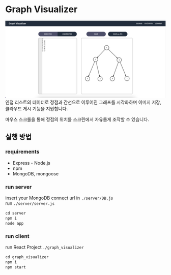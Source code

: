 # Graph Visualizer

![sample](images/sampleImage.png)
인접 리스트의 데이터로 정점과 간선으로 이루어진 그래프를 시각화하며 이미지 저장, 클라우드 게시 기능을 지원합니다. 

마우스 스크롤을 통해 정점의 위치를 스크린에서 자유롭게 조작할 수 있습니다.

## 실행 방법

### requirements
-   Express - Node.js
-   npm
-   MongoDB, mongoose

### run server
insert your MongoDB connect url in `./server/DB.js` <br/>
run `./server/server.js `
```
cd server
npm i
node app
```

### run client
run React Project `./graph_visualizer`
```
cd graph_visualizer
npm i
npm start
```

